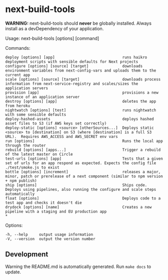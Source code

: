# next-build-tools
**WARNING:** next-build-tools should **never** be globally installed.  Always install as a devDependency of your application.


  Usage: next-build-tools [options] [command]


  Commands:

    deploy [options] [app]                              runs haikro deployment scripts with sensible defaults for Next projects
    configure [options] [source] [target]               downloads environment variables from next-config-vars and uploads them to the current app
    scale [options] [source] [target]                   downloads process information from next-service-registry and scales/sizes the application servers
    provision [app]                                     provisions a new instance of an application server
    destroy [options] [app]                             deletes the app from heroku
    nightwatch [options] [test]                         runs nightwatch with some sensible defaults
    deploy-hashed-assets                                deploys hashed asset files to S3 (if AWS keys set correctly)
    deploy-static [options] <source> [otherSources...]  Deploys static <source> to [destination] on S3 (where [destination] is a full S3 URL).  Requires AWS_ACCESS and AWS_SECRET env vars
    run [options]                                       Runs the local app through the router
    rebuild [options] [apps...]                         Trigger a rebuild of the latest master on Circle
    test-urls [options] [app]                           Tests that a given set of urls for an app respond as expected. Expects the config file ./test/smoke.js to exist
    bottle [options] [increment]                        releases a major, minor, patch or prerelease of a next component (similar to npm version + npm publish)
    ship [options]                                      Ships code.  Deploys using pipelines, also running the configure and scale steps automatically
    float [options]                                     Deploys code to a test app and checks it doesn't die
    drydock [options] [name]                            Creates a new pipeline with a staging and EU production app
    *                                                 

  Options:

    -h, --help     output usage information
    -V, --version  output the version number

## Development
Warning the README.md is automatically generated.  Run `make docs` to update.
